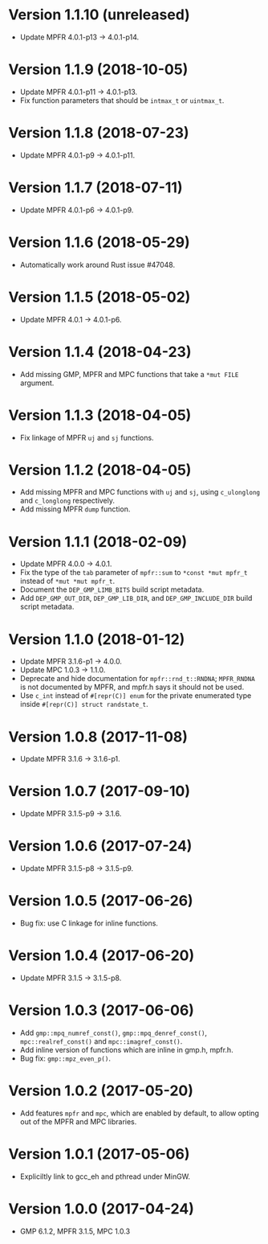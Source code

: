 <!-- Copyright © 2017–2018 University of Malta -->

<!-- Copying and distribution of this file, with or without
modification, are permitted in any medium without royalty provided the
copyright notice and this notice are preserved. This file is offered
as-is, without any warranty. -->

Version 1.1.10 (unreleased)
==========================

  * Update MPFR 4.0.1-p13 -> 4.0.1-p14.

Version 1.1.9 (2018-10-05)
==========================

  * Update MPFR 4.0.1-p11 -> 4.0.1-p13.
  * Fix function parameters that should be `intmax_t` or `uintmax_t`.

Version 1.1.8 (2018-07-23)
==========================

  * Update MPFR 4.0.1-p9 -> 4.0.1-p11.

Version 1.1.7 (2018-07-11)
==========================

  * Update MPFR 4.0.1-p6 -> 4.0.1-p9.

Version 1.1.6 (2018-05-29)
==========================

  * Automatically work around Rust issue #47048.

Version 1.1.5 (2018-05-02)
==========================

  * Update MPFR 4.0.1 -> 4.0.1-p6.

Version 1.1.4 (2018-04-23)
==========================

  * Add missing GMP, MPFR and MPC functions that take a `*mut FILE`
    argument.

Version 1.1.3 (2018-04-05)
==========================

  * Fix linkage of MPFR `uj` and `sj` functions.

Version 1.1.2 (2018-04-05)
==========================

  * Add missing MPFR and MPC functions with `uj` and `sj`, using
    `c_ulonglong` and `c_longlong` respectively.
  * Add missing MPFR `dump` function.

Version 1.1.1 (2018-02-09)
==========================

  * Update MPFR 4.0.0 -> 4.0.1.
  * Fix the type of the `tab` parameter of `mpfr::sum` to
    `*const *mut mpfr_t` instead of `*mut *mut mpfr_t`.
  * Document the `DEP_GMP_LIMB_BITS` build script metadata.
  * Add `DEP_GMP_OUT_DIR`, `DEP_GMP_LIB_DIR`, and
    `DEP_GMP_INCLUDE_DIR` build script metadata.

Version 1.1.0 (2018-01-12)
==========================

  * Update MPFR 3.1.6-p1 -> 4.0.0.
  * Update MPC 1.0.3 -> 1.1.0.
  * Deprecate and hide documentation for `mpfr::rnd_t::RNDNA`;
    `MPFR_RNDNA` is not documented by MPFR, and mpfr.h says it should
    not be used.
  * Use `c_int` instead of `#[repr(C)] enum` for the private
    enumerated type inside `#[repr(C)] struct randstate_t`.

Version 1.0.8 (2017-11-08)
==========================

  * Update MPFR 3.1.6 -> 3.1.6-p1.

Version 1.0.7 (2017-09-10)
==========================

  * Update MPFR 3.1.5-p9 -> 3.1.6.

Version 1.0.6 (2017-07-24)
==========================

  * Update MPFR 3.1.5-p8 -> 3.1.5-p9.

Version 1.0.5 (2017-06-26)
==========================

  * Bug fix: use C linkage for inline functions.

Version 1.0.4 (2017-06-20)
==========================

  * Update MPFR 3.1.5 -> 3.1.5-p8.

Version 1.0.3 (2017-06-06)
==========================

  * Add `gmp::mpq_numref_const()`, `gmp::mpq_denref_const()`,
    `mpc::realref_const()` and `mpc::imagref_const()`.
  * Add inline version of functions which are inline in gmp.h, mpfr.h.
  * Bug fix: `gmp::mpz_even_p()`.

Version 1.0.2 (2017-05-20)
==========================

  * Add features `mpfr` and `mpc`, which are enabled by default, to
    allow opting out of the MPFR and MPC libraries.

Version 1.0.1 (2017-05-06)
==========================

  * Expliciltly link to gcc_eh and pthread under MinGW.

Version 1.0.0 (2017-04-24)
==========================

  * GMP 6.1.2, MPFR 3.1.5, MPC 1.0.3
